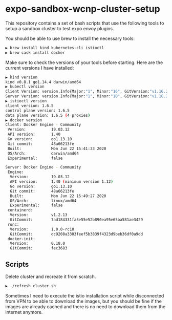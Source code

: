 # expo-sandbox-wcnp-cluster-setup

This repository contains a set of bash scripts that use the following tools to setup a sandbox cluster to test expo envoy plugins.

You should be able to use brew to install the necessary tools:

```bash
▶ brew install kind kubernetes-cli istioctl
▶ brew cask install docker
```

Make sure to check the versions of your tools before starting. Here are the current versions I have installed:

```bash
▶ kind version
kind v0.8.1 go1.14.4 darwin/amd64
▶ kubectl version
Client Version: version.Info{Major:"1", Minor:"16", GitVersion:"v1.16.2", GitCommit:"c97fe5036ef3df2967d086711e6c0c405941e14b", GitTreeState:"clean", BuildDate:"2019-10-15T23:43:08Z", GoVersion:"go1.12.10", Compiler:"gc", Platform:"darwin/amd64"}
Server Version: version.Info{Major:"1", Minor:"18", GitVersion:"v1.18.2", GitCommit:"52c56ce7a8272c798dbc29846288d7cd9fbae032", GitTreeState:"clean", BuildDate:"2020-04-30T20:19:45Z", GoVersion:"go1.13.9", Compiler:"gc", Platform:"linux/amd64"}
▶ istioctl version
client version: 1.6.5
control plane version: 1.6.5
data plane version: 1.6.5 (4 proxies)
▶ docker version
Client: Docker Engine - Community
 Version:           19.03.12
 API version:       1.40
 Go version:        go1.13.10
 Git commit:        48a66213fe
 Built:             Mon Jun 22 15:41:33 2020
 OS/Arch:           darwin/amd64
 Experimental:      false

Server: Docker Engine - Community
 Engine:
  Version:          19.03.12
  API version:      1.40 (minimum version 1.12)
  Go version:       go1.13.10
  Git commit:       48a66213fe
  Built:            Mon Jun 22 15:49:27 2020
  OS/Arch:          linux/amd64
  Experimental:     false
 containerd:
  Version:          v1.2.13
  GitCommit:        7ad184331fa3e55e52b890ea95e65ba581ae3429
 runc:
  Version:          1.0.0-rc10
  GitCommit:        dc9208a3303feef5b3839f4323d9beb36df0a9dd
 docker-init:
  Version:          0.18.0
  GitCommit:        fec3683
```

## Scripts

Delete cluster and recreate it from scratch.

```bash
▶ ./refresh_cluster.sh
```

Sometimes I need to execute the istio installation script while disconnected from VPN to be able to download the images, but you should be fine if the images are already cached and there is no need to download them from the internet anymore.
